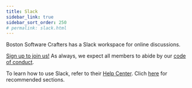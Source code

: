 ```yaml
---
title: Slack
sidebar_link: true
sidebar_sort_order: 250
# permalink: slack.html
---
```


Boston Software Crafters has a Slack workspace for online discussions.

[Sign up to join us!](https://bostonsoftwarecrafter.slack.com) As always, we expect all members to abide by our [code of conduct](code-of-conduct.md).

To learn how to use Slack, refer to their [Help Center](https://get.slack.help/hc/en-us).  Clich [here](slack-recommended-practices) for recommended sections.
